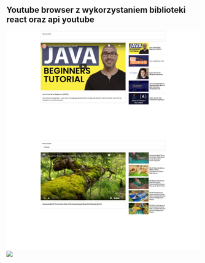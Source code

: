 ## Youtube browser z wykorzystaniem biblioteki react oraz api youtube


<img src="main.png">

<img src="main2.png">

<img src="main3.png">

